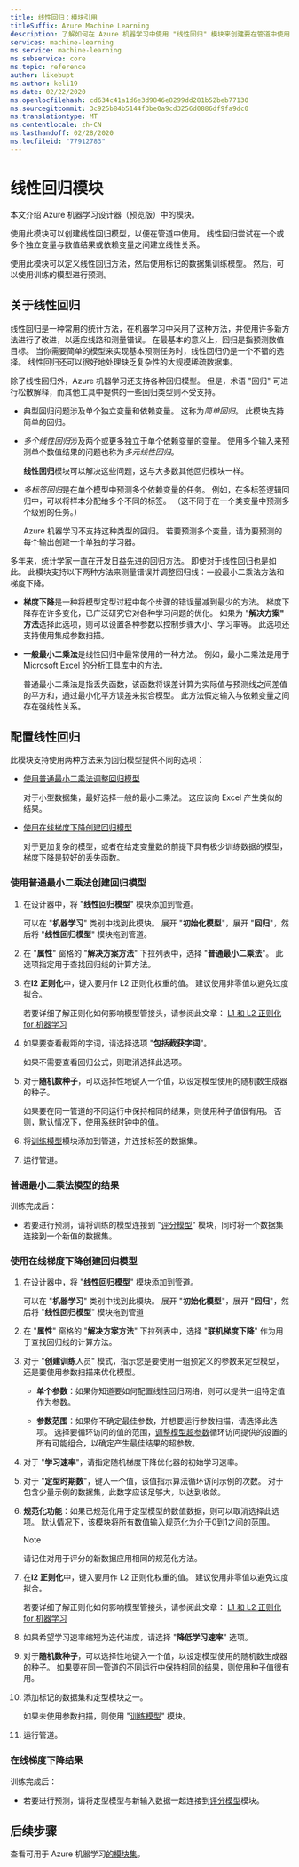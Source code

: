 ```yaml
---
title: 线性回归：模块引用
titleSuffix: Azure Machine Learning
description: 了解如何在 Azure 机器学习中使用 "线性回归" 模块来创建要在管道中使用的线性回归模型。
services: machine-learning
ms.service: machine-learning
ms.subservice: core
ms.topic: reference
author: likebupt
ms.author: keli19
ms.date: 02/22/2020
ms.openlocfilehash: cd634c41a1d6e3d9846e8299dd281b52beb77130
ms.sourcegitcommit: 3c925b84b5144f3be0a9cd3256d0886df9fa9dc0
ms.translationtype: MT
ms.contentlocale: zh-CN
ms.lasthandoff: 02/28/2020
ms.locfileid: "77912783"
---
```

# <a name="linear-regression-module"></a>线性回归模块
本文介绍 Azure 机器学习设计器（预览版）中的模块。

使用此模块可以创建线性回归模型，以便在管道中使用。  线性回归尝试在一个或多个独立变量与数值结果或依赖变量之间建立线性关系。 

使用此模块可以定义线性回归方法，然后使用标记的数据集训练模型。 然后，可以使用训练的模型进行预测。

## <a name="about-linear-regression"></a>关于线性回归

线性回归是一种常用的统计方法，在机器学习中采用了这种方法，并使用许多新方法进行了改进，以适应线路和测量错误。 在最基本的意义上，回归是指预测数值目标。 当你需要简单的模型来实现基本预测任务时，线性回归仍是一个不错的选择。 线性回归还可以很好地处理缺乏复杂性的大规模稀疏数据集。

除了线性回归外，Azure 机器学习还支持各种回归模型。 但是，术语 "回归" 可进行松散解释，而其他工具中提供的一些回归类型则不受支持。

+ 典型回归问题涉及单个独立变量和依赖变量。 这称为*简单回归*。  此模块支持简单的回归。

+ *多个线性回归*涉及两个或更多独立于单个依赖变量的变量。 使用多个输入来预测单个数值结果的问题也称为*多元线性回归*。

    **线性回归**模块可以解决这些问题，这与大多数其他回归模块一样。

+ *多标签回归*是在单个模型中预测多个依赖变量的任务。 例如，在多标签逻辑回归中，可以将样本分配给多个不同的标签。 （这不同于在一个类变量中预测多个级别的任务。）

    Azure 机器学习不支持这种类型的回归。 若要预测多个变量，请为要预测的每个输出创建一个单独的学习器。

多年来，统计学家一直在开发日益先进的回归方法。 即使对于线性回归也是如此。 此模块支持以下两种方法来测量错误并调整回归线：一般最小二乘法方法和梯度下降。

- **梯度下降**是一种将模型定型过程中每个步骤的错误量减到最少的方法。 梯度下降存在许多变化，已广泛研究它对各种学习问题的优化。 如果为 "**解决方案" 方法**选择此选项，则可以设置各种参数以控制步骤大小、学习率等。 此选项还支持使用集成参数扫描。

- **一般最小二乘法**是线性回归中最常使用的一种方法。 例如，最小二乘法是用于 Microsoft Excel 的分析工具库中的方法。

    普通最小二乘法是指丢失函数，该函数将误差计算为实际值与预测线之间差值的平方和，通过最小化平方误差来拟合模型。 此方法假定输入与依赖变量之间存在强线性关系。

## <a name="configure-linear-regression"></a>配置线性回归

此模块支持使用两种方法来为回归模型提供不同的选项：

+ [使用普通最小二乘法调整回归模型](#create-a-regression-model-using-ordinary-least-squares)

    对于小型数据集，最好选择一般的最小二乘法。 这应该向 Excel 产生类似的结果。
    
+ [使用在线梯度下降创建回归模型](#create-a-regression-model-using-online-gradient-descent)

    对于更加复杂的模型，或者在给定变量数的前提下具有极少训练数据的模型，梯度下降是较好的丢失函数。

### <a name="create-a-regression-model-using-ordinary-least-squares"></a>使用普通最小二乘法创建回归模型

1. 在设计器中，将 "**线性回归模型**" 模块添加到管道。

    可以在 "**机器学习**" 类别中找到此模块。 展开 "**初始化模型**"，展开 "**回归**"，然后将 "**线性回归模型**" 模块拖到管道。

2. 在 "**属性**" 窗格的 "**解决方案方法**" 下拉列表中，选择 "**普通最小二乘法**"。 此选项指定用于查找回归线的计算方法。

3. 在**l2 正则化**中，键入要用作 L2 正则化权重的值。 建议使用非零值以避免过度拟合。

     若要详细了解正则化如何影响模型管接头，请参阅此文章： [L1 和 L2 正则化 for 机器学习](https://msdn.microsoft.com/magazine/dn904675.aspx)

4. 如果要查看截距的字词，请选择选项 "**包括截获字词**"。

    如果不需要查看回归公式，则取消选择此选项。

5. 对于**随机数种子**，可以选择性地键入一个值，以设定模型使用的随机数生成器的种子。

    如果要在同一管道的不同运行中保持相同的结果，则使用种子值很有用。 否则，默认情况下，使用系统时钟中的值。


7. 将[训练模型](./train-model.md)模块添加到管道，并连接标签的数据集。

8. 运行管道。

### <a name="results-for-ordinary-least-squares-model"></a>普通最小二乘法模型的结果

训练完成后：


+ 若要进行预测，请将训练的模型连接到 "[评分模型](./score-model.md)" 模块，同时将一个数据集连接到一个新值的数据集。 


### <a name="create-a-regression-model-using-online-gradient-descent"></a>使用在线梯度下降创建回归模型

1. 在设计器中，将 "**线性回归模型**" 模块添加到管道。

    可以在 "**机器学习**" 类别中找到此模块。 展开 "**初始化模型**"，展开 "**回归**"，然后将 "**线性回归模型**" 模块拖到管道

2. 在 "**属性**" 窗格的 "**解决方案方法**" 下拉列表中，选择 "**联机梯度下降**" 作为用于查找回归线的计算方法。

3. 对于 "**创建训练**人员" 模式，指示您是要使用一组预定义的参数来定型模型，还是要使用参数扫描来优化模型。

    + **单个参数**：如果你知道要如何配置线性回归网络，则可以提供一组特定值作为参数。
    
    + **参数范围**：如果你不确定最佳参数，并想要运行参数扫描，请选择此选项。 选择要循环访问的值的范围，[调整模型超参数](tune-model-hyperparameters.md)循环访问提供的设置的所有可能组合，以确定产生最佳结果的超参数。  

   
4. 对于 "**学习速率**"，请指定随机梯度下降优化器的初始学习速率。

5. 对于 "**定型时期数**"，键入一个值，该值指示算法循环访问示例的次数。 对于包含少量示例的数据集，此数字应该足够大，以达到收敛。

6. **规范化功能**：如果已规范化用于定型模型的数值数据，则可以取消选择此选项。 默认情况下，该模块将所有数值输入规范化为介于0到1之间的范围。

    > [!NOTE]
    > 
    > 请记住对用于评分的新数据应用相同的规范化方法。

7. 在**l2 正则化**中，键入要用作 L2 正则化权重的值。 建议使用非零值以避免过度拟合。

    若要详细了解正则化如何影响模型管接头，请参阅此文章： [L1 和 L2 正则化 for 机器学习](https://msdn.microsoft.com/magazine/dn904675.aspx)


9. 如果希望学习速率缩短为迭代进度，请选择 "**降低学习速率**" 选项。  

10. 对于**随机数种子**，可以选择性地键入一个值，以设定模型使用的随机数生成器的种子。 如果要在同一管道的不同运行中保持相同的结果，则使用种子值很有用。


12. 添加标记的数据集和定型模块之一。

    如果未使用参数扫描，则使用 "[训练模型](train-model.md)" 模块。

13. 运行管道。

### <a name="results-for-online-gradient-descent"></a>在线梯度下降结果

训练完成后：

+ 若要进行预测，请将定型模型与新输入数据一起连接到[评分模型](./score-model.md)模块。


## <a name="next-steps"></a>后续步骤

查看可用于 Azure 机器学习[的模块集](module-reference.md)。 